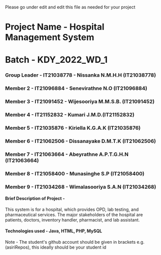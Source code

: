 Please go under edit and edit this file as needed for your project

# Project Name - Hospital Management System
# Batch - KDY_2022_WD_1
### Group Leader - IT21038778 - Nissanka N.M.H.H (IT21038778)
### Member 2 - IT21096884 - Senevirathne N.O (IT21096884)
### Member 3 - IT21091452 - Wijesooriya M.M.S.B. (IT21091452)
### Member 4 - IT21152832 - Kumari J.M.D.(IT21152832)
### Member 5 - IT21035876 - Kiriella K.G.A.K (IT21035876)
### Member 6 - IT21062506 - Dissanayake D.M.T.K (IT21062506)
### Member 7 - IT21063664 - Abeyrathne A.P.T.G.H.N (IT21063664)
### Member 8 - IT21058400 - Munasinghe S.P (IT21058400)
### Member 9 - IT21034268 - Wimalasooriya S.A.N (IT21034268)

#### Brief Description of Project - 
This system is for a hospital, which provides OPD, lab testing, and pharmaceutical services. The major stakeholders of the hospital are patients, doctors, inventory handler, pharmacist, and lab assistant.

#### Technologies used - Java, HTML, PHP, MySQL

Note - The student's github account should be given in brackets e.g. (asiriRepos), this ideally should be your student id 


